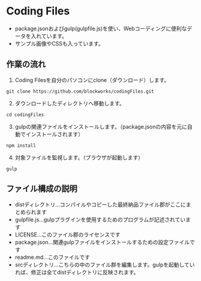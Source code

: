 # Coding Files

* package.jsonおよびgulp(gulpfile.js)を使い、Webコーディングに便利なデータを入れています。
* サンプル画像やCSSも入っています。

## 作業の流れ

1. Coding Filesを自分のパソコンにclone（ダウンロード）します。

``git clone https://github.com/blockworks/codingFiles.git``

2. ダウンロードしたディレクトリへ移動します。

``cd codingFiles``

3. gulpの関連ファイルをインストールします。（package.jsonの内容を元に自動でインストールされます）

``npm install``

4. 対象ファイルを監視します。（ブラウザが起動します）

``gulp``


## ファイル構成の説明

* distディレクトリ…コンパイルやコピーした最終納品ファイル郡がここにまとめられます
* gulpfile.js…gulpプラグインを使用するためのプログラムが記述されています
* LICENSE…このファイル郡のライセンスです
* package.json…関連gulpファイルをインストールするための設定ファイルです
* readme.md…このファイルです
* srcディレクトリ…こちらの中のファイル群を編集します。gulpを起動していれば、修正は全てdistディレクトリに反映されます。
